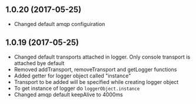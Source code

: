 ## 1.0.20 (2017-05-25)

- Changed default amqp configuiration

## 1.0.19 (2017-05-25)

- Changed default transports attached in logger. Only console transport is attached bye default
- Removed addTransport, removeTransport and getLogger functions
- Added getter for logger object called "instance"
- Transport to be added will be specified while creating logger object
- To get instance of logger do `loggerObject.instance`
- Changed amqp default keepAlive to 4000ms
